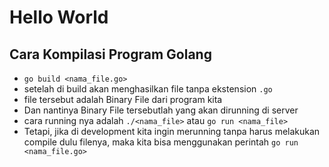 # Hello World

## Cara Kompilasi Program Golang

- `go build <nama_file.go>`
- setelah di build akan menghasilkan file tanpa ekstension `.go`
- file tersebut adalah Binary File dari program kita
- Dan nantinya Binary File tersebutlah yang akan dirunning di server
- cara running nya adalah `./<nama_file>` atau `go run <nama_file>`
- Tetapi, jika di development kita ingin merunning tanpa harus melakukan compile dulu filenya, maka kita bisa menggunakan perintah `go run <nama_file.go>`
